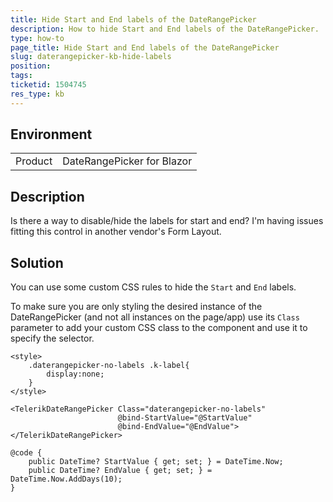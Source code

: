 ```yaml
---
title: Hide Start and End labels of the DateRangePicker
description: How to hide Start and End labels of the DateRangePicker.
type: how-to
page_title: Hide Start and End labels of the DateRangePicker
slug: daterangepicker-kb-hide-labels
position: 
tags: 
ticketid: 1504745
res_type: kb
---
```


## Environment
<table>
	<tbody>
		<tr>
			<td>Product</td>
			<td>DateRangePicker for Blazor</td>
		</tr>
	</tbody>
</table>


## Description
Is there a way to disable/hide the labels for start and end? I'm having issues fitting this control in another vendor's Form Layout.

## Solution
You can use some custom CSS rules to hide the `Start` and `End` labels.

To make sure you are only styling the desired instance of the DateRangePicker (and not all instances on the page/app) use its `Class` parameter to add your custom CSS class to the component and use it to specify the selector.

````CSHTML
<style>
    .daterangepicker-no-labels .k-label{
        display:none;
    }
</style>

<TelerikDateRangePicker Class="daterangepicker-no-labels" 
                        @bind-StartValue="@StartValue"
                        @bind-EndValue="@EndValue">
</TelerikDateRangePicker>

@code {
    public DateTime? StartValue { get; set; } = DateTime.Now;
    public DateTime? EndValue { get; set; } = DateTime.Now.AddDays(10);
}
````

